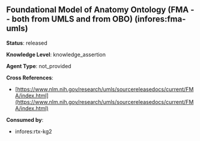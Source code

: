 [//]: # (DO NOT MANUALLY EDIT THIS FILE. IT IS GENERATED FROM A TEMPLATE.)

## Foundational Model of Anatomy Ontology (FMA -- both from UMLS and from OBO) (infores:fma-umls)

**Status**: released
  
**Knowledge Level**: knowledge_assertion
  
**Agent Type**: not_provided



**Cross References**:

- [https://www.nlm.nih.gov/research/umls/sourcereleasedocs/current/FMA/index.html](https://www.nlm.nih.gov/research/umls/sourcereleasedocs/current/FMA/index.html)


**Consumed by**:

- infores:rtx-kg2